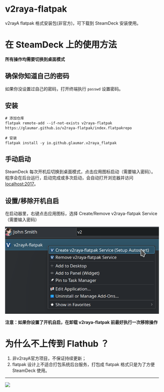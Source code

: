 # v2raya-flatpak

v2rayA flatpak 格式安装包(非官方)，可下载到 SteamDeck 安装使用。

# 在 SteamDeck 上的使用方法
**所有操作均需要切换到桌面模式**

## 确保你知道自己的密码
如果你没设置过自己的密码，打开终端执行 `passwd` 设置密码。

## 安装
```shell
# 添加仓库
flatpak remote-add --if-not-exists v2raya-flatpak https://glaumar.github.io/v2raya-flatpak/index.flatpakrepo

# 安装
flatpak install -y io.github.glaumar.v2raya_flatpak
```

## 手动启动
SteamDeck 每次开机后切换到桌面模式，点击应用图标启动（需要输入密码）。程序会在后台运行，启动完成或多次启动，会自动打开浏览器并访问 [localhost:2017](http://localhost:2017)。

## 设置/移除开机自启
在启动器里，右键点击应用图标，选择 Create/Remove v2raya-flatpak Service（需要输入密码）

![](./screenshots/screenshot1.png)

**注意：如果你设置了开机自启，在卸载 v2raya-flatpak 前最好执行一次移除操作**

# 为什么不上传到 Flathub ？

1. 非v2rayA官方项目，不保证持续更新；
2. flatpak 设计上不适合打包系统后台服务，打包成 flatpak 格式只是为了方便 SteamDeck 使用。

---
![](https://badges.pufler.dev/visits/glaumar/v2raya-flatpak)
